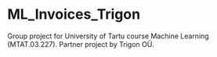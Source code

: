 # ML_Invoices_Trigon
Group project for University of Tartu course Machine Learning (MTAT.03.227). Partner project by Trigon OÜ.
